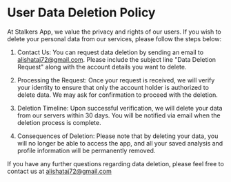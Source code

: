 # User Data Deletion Policy

At Stalkers App, we value the privacy and rights of our users. If you wish to delete your personal data from our services, please follow the steps below:

1. Contact Us: You can request data deletion by sending an email to alishataj72@gmail.com. Please include the subject line "Data Deletion Request" along with the account details you want to delete.
   
2. Processing the Request: Once your request is received, we will verify your identity to ensure that only the account holder is authorized to delete data. We may ask for confirmation to proceed with the deletion.

3. Deletion Timeline: Upon successful verification, we will delete your data from our servers within 30 days. You will be notified via email when the deletion process is complete.

4. Consequences of Deletion: Please note that by deleting your data, you will no longer be able to access the app, and all your saved analysis and profile information will be permanently removed.

If you have any further questions regarding data deletion, please feel free to contact us at alishataj72@gmail.com
